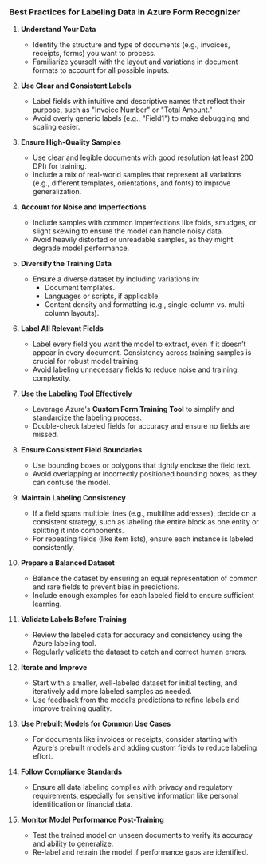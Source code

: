 

### **Best Practices for Labeling Data in Azure Form Recognizer**

1. **Understand Your Data**  
   - Identify the structure and type of documents (e.g., invoices, receipts, forms) you want to process.
   - Familiarize yourself with the layout and variations in document formats to account for all possible inputs.

2. **Use Clear and Consistent Labels**  
   - Label fields with intuitive and descriptive names that reflect their purpose, such as "Invoice Number" or "Total Amount."
   - Avoid overly generic labels (e.g., "Field1") to make debugging and scaling easier.

3. **Ensure High-Quality Samples**  
   - Use clear and legible documents with good resolution (at least 200 DPI) for training.
   - Include a mix of real-world samples that represent all variations (e.g., different templates, orientations, and fonts) to improve generalization.

4. **Account for Noise and Imperfections**  
   - Include samples with common imperfections like folds, smudges, or slight skewing to ensure the model can handle noisy data.
   - Avoid heavily distorted or unreadable samples, as they might degrade model performance.

5. **Diversify the Training Data**  
   - Ensure a diverse dataset by including variations in:
     - Document templates.
     - Languages or scripts, if applicable.
     - Content density and formatting (e.g., single-column vs. multi-column layouts).

6. **Label All Relevant Fields**  
   - Label every field you want the model to extract, even if it doesn’t appear in every document. Consistency across training samples is crucial for robust model training.
   - Avoid labeling unnecessary fields to reduce noise and training complexity.

7. **Use the Labeling Tool Effectively**  
   - Leverage Azure's **Custom Form Training Tool** to simplify and standardize the labeling process.
   - Double-check labeled fields for accuracy and ensure no fields are missed.

8. **Ensure Consistent Field Boundaries**  
   - Use bounding boxes or polygons that tightly enclose the field text.
   - Avoid overlapping or incorrectly positioned bounding boxes, as they can confuse the model.

9. **Maintain Labeling Consistency**  
   - If a field spans multiple lines (e.g., multiline addresses), decide on a consistent strategy, such as labeling the entire block as one entity or splitting it into components.
   - For repeating fields (like item lists), ensure each instance is labeled consistently.

10. **Prepare a Balanced Dataset**  
    - Balance the dataset by ensuring an equal representation of common and rare fields to prevent bias in predictions.
    - Include enough examples for each labeled field to ensure sufficient learning.

11. **Validate Labels Before Training**  
    - Review the labeled data for accuracy and consistency using the Azure labeling tool.
    - Regularly validate the dataset to catch and correct human errors.

12. **Iterate and Improve**  
    - Start with a smaller, well-labeled dataset for initial testing, and iteratively add more labeled samples as needed.
    - Use feedback from the model’s predictions to refine labels and improve training quality.

13. **Use Prebuilt Models for Common Use Cases**  
    - For documents like invoices or receipts, consider starting with Azure's prebuilt models and adding custom fields to reduce labeling effort.

14. **Follow Compliance Standards**  
    - Ensure all data labeling complies with privacy and regulatory requirements, especially for sensitive information like personal identification or financial data.

15. **Monitor Model Performance Post-Training**  
    - Test the trained model on unseen documents to verify its accuracy and ability to generalize.
    - Re-label and retrain the model if performance gaps are identified.

